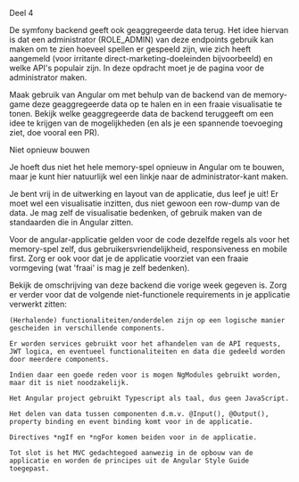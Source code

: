Deel 4

De symfony backend geeft ook geaggregeerde data terug. Het idee hiervan is dat een administrator (ROLE_ADMIN) van deze endpoints gebruik kan maken om te zien hoeveel spellen er gespeeld zijn, wie zich heeft aangemeld (voor irritante direct-marketing-doeleinden bijvoorbeeld) en welke API's populair zijn. In deze opdracht moet je de pagina voor de administrator maken.

Maak gebruik van Angular om met behulp van de backend van de memory-game deze geaggregeerde data op te halen en in een fraaie visualisatie te tonen. Bekijk welke geaggregeerde data de backend teruggeeft om een idee te krijgen van de mogelijkheden (en als je een spannende toevoeging ziet, doe vooral een PR).

Niet opnieuw bouwen

Je hoeft dus niet het hele memory-spel opnieuw in Angular om te bouwen, maar je kunt hier natuurlijk wel een linkje naar de administrator-kant maken.

Je bent vrij in de uitwerking en layout van de applicatie, dus leef je uit! Er moet wel een visualisatie inzitten, dus niet gewoon een row-dump van de data. Je mag zelf de visualisatie bedenken, of gebruik maken van de standaarden die in Angular zitten.

Voor de angular-applicatie gelden voor de code dezelfde regels als voor het memory-spel zelf, dus gebruikersvriendelijkheid, responsiveness en mobile first. Zorg er ook voor dat je de applicatie voorziet van een fraaie vormgeving (wat 'fraai' is mag je zelf bedenken).

Bekijk de omschrijving van deze backend die vorige week gegeven is. Zorg er verder voor dat de volgende niet-functionele requirements in je applicatie verwerkt zitten:

    (Herhalende) functionaliteiten/onderdelen zijn op een logische manier gescheiden in verschillende components.

    Er worden services gebruikt voor het afhandelen van de API requests, JWT logica, en eventueel functionaliteiten en data die gedeeld worden door meerdere components.

    Indien daar een goede reden voor is mogen NgModules gebruikt worden, maar dit is niet noodzakelijk.

    Het Angular project gebruikt Typescript als taal, dus geen JavaScript.

    Het delen van data tussen componenten d.m.v. @Input(), @Output(), property binding en event binding komt voor in de applicatie.

    Directives *ngIf en *ngFor komen beiden voor in de applicatie.

    Tot slot is het MVC gedachtegoed aanwezig in de opbouw van de applicatie en worden de principes uit de Angular Style Guide toegepast.
